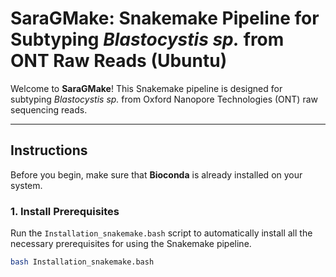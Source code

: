 # **SaraGMake**: Snakemake Pipeline for Subtyping *Blastocystis sp.* from ONT Raw Reads (Ubuntu)

Welcome to **SaraGMake**! This Snakemake pipeline is designed for subtyping *Blastocystis sp.* from Oxford Nanopore Technologies (ONT) raw sequencing reads.

---

## **Instructions**

Before you begin, make sure that **Bioconda** is already installed on your system.

### 1. **Install Prerequisites**

Run the `Installation_snakemake.bash` script to automatically install all the necessary prerequisites for using the Snakemake pipeline.

```bash
bash Installation_snakemake.bash








 
